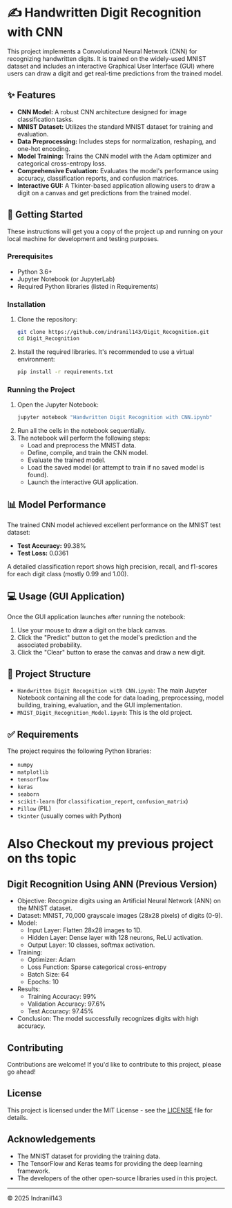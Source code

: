 # ✍️ Handwritten Digit Recognition with CNN

This project implements a Convolutional Neural Network (CNN) for recognizing handwritten digits. It is trained on the widely-used MNIST dataset and includes an interactive Graphical User Interface (GUI) where users can draw a digit and get real-time predictions from the trained model.

## ✨ Features

* **CNN Model:** A robust CNN architecture designed for image classification tasks.
* **MNIST Dataset:** Utilizes the standard MNIST dataset for training and evaluation.
* **Data Preprocessing:** Includes steps for normalization, reshaping, and one-hot encoding.
* **Model Training:** Trains the CNN model with the Adam optimizer and categorical cross-entropy loss.
* **Comprehensive Evaluation:** Evaluates the model's performance using accuracy, classification reports, and confusion matrices.
* **Interactive GUI:** A Tkinter-based application allowing users to draw a digit on a canvas and get predictions from the trained model.

## 🚀 Getting Started

These instructions will get you a copy of the project up and running on your local machine for development and testing purposes.

### Prerequisites

* Python 3.6+
* Jupyter Notebook (or JupyterLab)
* Required Python libraries (listed in Requirements)

### Installation

1.  Clone the repository:
    ```bash
    git clone https://github.com/indranil143/Digit_Recognition.git
    cd Digit_Recognition
    ```

2.  Install the required libraries. It's recommended to use a virtual environment:
    ```bash
    pip install -r requirements.txt
    ```

### Running the Project

1.  Open the Jupyter Notebook:
    ```bash
    jupyter notebook "Handwritten Digit Recognition with CNN.ipynb"
    ```
2.  Run all the cells in the notebook sequentially.
3.  The notebook will perform the following steps:
    * Load and preprocess the MNIST data.
    * Define, compile, and train the CNN model.
    * Evaluate the trained model.
    * Load the saved model (or attempt to train if no saved model is found).
    * Launch the interactive GUI application.

## 📊 Model Performance

The trained CNN model achieved excellent performance on the MNIST test dataset:

* **Test Accuracy:** 99.38%
* **Test Loss:** 0.0361

A detailed classification report shows high precision, recall, and f1-scores for each digit class (mostly 0.99 and 1.00).

## 💻 Usage (GUI Application)

Once the GUI application launches after running the notebook:

1.  Use your mouse to draw a digit on the black canvas.
2.  Click the "Predict" button to get the model's prediction and the associated probability.
3.  Click the "Clear" button to erase the canvas and draw a new digit.

## 📁 Project Structure

* `Handwritten Digit Recognition with CNN.ipynb`: The main Jupyter Notebook containing all the code for data loading, preprocessing, model building, training, evaluation, and the GUI implementation.
* `MNIST_Digit_Recognition_Model.ipynb`: This is the old project.

## ✅ Requirements

The project requires the following Python libraries:

* `numpy`
* `matplotlib`
* `tensorflow`
* `keras`
* `seaborn`
* `scikit-learn` (for `classification_report`, `confusion_matrix`)
* `Pillow` (PIL)
* `tkinter` (usually comes with Python)

# Also Checkout my previous project on ths topic
## Digit Recognition Using ANN (Previous Version)

- Objective: Recognize digits using an Artificial Neural Network (ANN) on the MNIST dataset.
- Dataset: MNIST, 70,000 grayscale images (28x28 pixels) of digits (0-9).
- Model:
  - Input Layer: Flatten 28x28 images to 1D.
  - Hidden Layer: Dense layer with 128 neurons, ReLU activation.
  - Output Layer: 10 classes, softmax activation.
- Training:
  - Optimizer: Adam
  - Loss Function: Sparse categorical cross-entropy
  - Batch Size: 64
  - Epochs: 10
- Results:
  - Training Accuracy: 99%
  - Validation Accuracy: 97.6%
  - Test Accuracy: 97.45%
- Conclusion: The model successfully recognizes digits with high accuracy.

## Contributing

Contributions are welcome! If you'd like to contribute to this project, please go ahead!

## License

This project is licensed under the MIT License - see the [LICENSE](LICENSE) file for details.

## Acknowledgements

* The MNIST dataset for providing the training data.
* The TensorFlow and Keras teams for providing the deep learning framework.
* The developers of the other open-source libraries used in this project.

---
© 2025 Indranil143
